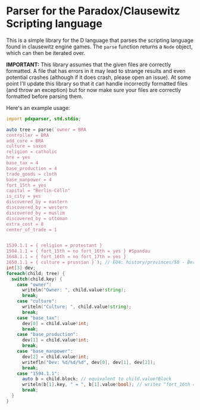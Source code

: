 # Parser for the Paradox/Clausewitz Scripting language
This is a simple library for the D language that parses the scripting language found in clausewitz engine games. The `parse` function returns a `Node` object, which can then be iterated over. 

**IMPORTANT:** This library assumes that the given files are correctly formatted. A file that has errors in it may lead to strange results and even potential crashes (although if it does crash, please open an issue). At some point I'll update this library so that it can handle incorrectly formatted files (and throw an exception) but for now make sure your files are correctly formatted before parsing them.

Here's an example usage:
```d
import pdxparser, std.stdio;

auto tree = parse(`owner = BRA
controller = BRA
add_core = BRA
culture = saxon
religion = catholic
hre = yes
base_tax = 4
base_production = 4
trade_goods = cloth
base_manpower = 4
fort_15th = yes
capital = "Berlin-Cölln"
is_city = yes
discovered_by = eastern
discovered_by = western
discovered_by = muslim
discovered_by = ottoman
extra_cost = 8
center_of_trade = 1


1539.1.1 = { religion = protestant }
1594.1.1 = { fort_15th = no fort_16th = yes } #Spandau
1648.1.1 = { fort_16th = no fort_17th = yes } 
1650.1.1 = { culture = prussian }`); // EU4: history/provinces/50 - Berlin.txt
int[3] dev;
foreach(child; tree) {
  switch(child.key) {
    case "owner":
      writeln("Owner: ", child.value!string);
      break;
    case "culture":
      writeln("Culture: ", child.value!string);
      break;
    case "base_tax":
      dev[0] = child.value!int;
      break;
    case "base_production":
      dev[1] = child.value!int;
      break;
    case "base_manpower":
      dev[2] = child.value!int;
      writefln("Dev: %d/%d/%d", dev[0], dev[1], dev[2]);
      break;
    case "1594.1.1":
      auto b = child.block; // equivalent to child.value!Block
      writeln(b[1].key, " = ", b[1].value!bool); // writes "fort_16th = true", yes/no are interpreted as bools
      break;
  }
}
```